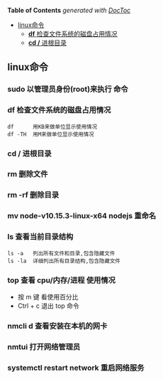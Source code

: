 <!-- START doctoc generated TOC please keep comment here to allow auto update -->
<!-- DON'T EDIT THIS SECTION, INSTEAD RE-RUN doctoc TO UPDATE -->
**Table of Contents**  *generated with [DocToc](https://github.com/thlorenz/doctoc)*

- [linux命令](#linux%E5%91%BD%E4%BB%A4)
  - [**df** 检查文件系统的磁盘占用情况](#df-%E6%A3%80%E6%9F%A5%E6%96%87%E4%BB%B6%E7%B3%BB%E7%BB%9F%E7%9A%84%E7%A3%81%E7%9B%98%E5%8D%A0%E7%94%A8%E6%83%85%E5%86%B5)
  - [**cd /** 进根目录](#cd--%E8%BF%9B%E6%A0%B9%E7%9B%AE%E5%BD%95)

<!-- END doctoc generated TOC please keep comment here to allow auto update -->


## linux命令

### **sudo** 以管理员身份(root)来执行 命令

### **df** 检查文件系统的磁盘占用情况

```
df      用KB来做单位显示使用情况
df -TH  用M来做单位显示使用情况
```

### **cd /** 进根目录

### **rm**   删除文件

### **rm -rf**  删除目录

### **mv node-v10.15.3-linux-x64 nodejs**   重命名

### **ls** 查看当前目录结构
```
ls -a   列出所有文件和目录,包含隐藏文件
ls -la  详细列出所有目录结构,包含隐藏文件
```

### **top** 查看 cpu/内存/进程 使用情况
- 按 m 键 看使用百分比
- Ctrl + c 退出 top 命令

### **nmcli d** 查看安装在本机的网卡

### **nmtui** 打开网络管理员

### **systemctl restart network** 重启网络服务
